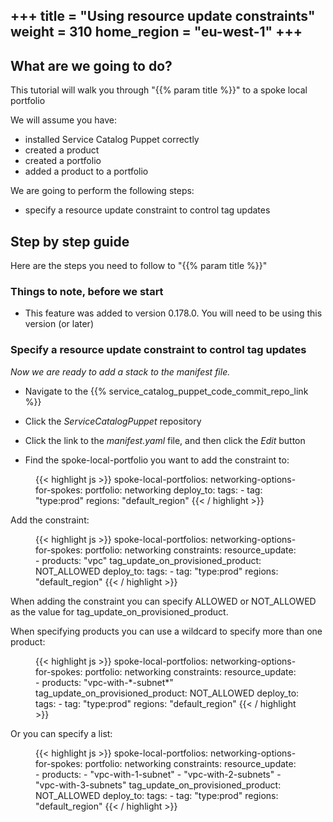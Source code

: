 +++
title = "Using resource update constraints"
weight = 310
home_region = "eu-west-1"
+++
---

## What are we going to do?

This tutorial will walk you through "{{% param title %}}" to a spoke local portfolio

We will assume you have:
 
 - installed Service Catalog Puppet correctly
 - created a product
 - created a portfolio
 - added a product to a portfolio

We are going to perform the following steps:

 - specify a resource update constraint to control tag updates 


## Step by step guide

Here are the steps you need to follow to "{{% param title %}}"

### Things to note, before we start

- This feature was added to version 0.178.0.  You will need to be using this version (or later)


### Specify a resource update constraint to control tag updates

_Now we are ready to add a stack to the manifest file._

- Navigate to the {{% service_catalog_puppet_code_commit_repo_link %}}

- Click the *ServiceCatalogPuppet* repository

- Click the link to the *manifest.yaml* file, and then click the *Edit* button

- Find the spoke-local-portfolio you want to add the constraint to:

 <figure>
  {{< highlight js >}}
spoke-local-portfolios:
  networking-options-for-spokes:
    portfolio: networking
    deploy_to:
      tags:
        - tag: "type:prod"
          regions: "default_region"
{{< / highlight >}}
 </figure>

Add the constraint: 


 <figure>
  {{< highlight js >}}
spoke-local-portfolios:
  networking-options-for-spokes:
    portfolio: networking
    constraints:
      resource_update:
        - products: "vpc"
          tag_update_on_provisioned_product: NOT_ALLOWED
    deploy_to:
      tags:
        - tag: "type:prod"
          regions: "default_region"
{{< / highlight >}}
 </figure>

When adding the constraint you can specify ALLOWED or NOT_ALLOWED as the value for tag_update_on_provisioned_product.

When specifying products you can use a wildcard to specify more than one product:

 <figure>
  {{< highlight js >}}
spoke-local-portfolios:
  networking-options-for-spokes:
    portfolio: networking
    constraints:
      resource_update:
        - products: "vpc-with-*-subnet*"
          tag_update_on_provisioned_product: NOT_ALLOWED
    deploy_to:
      tags:
        - tag: "type:prod"
          regions: "default_region"
{{< / highlight >}}
 </figure>

Or you can specify a list:

 <figure>
  {{< highlight js >}}
spoke-local-portfolios:
  networking-options-for-spokes:
    portfolio: networking
    constraints:
      resource_update:
        - products: 
            - "vpc-with-1-subnet"
            - "vpc-with-2-subnets"
            - "vpc-with-3-subnets"
          tag_update_on_provisioned_product: NOT_ALLOWED
    deploy_to:
      tags:
        - tag: "type:prod"
          regions: "default_region"
{{< / highlight >}}
 </figure>

